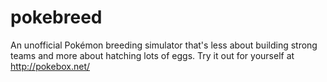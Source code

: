 # pokebreed
An unofficial Pokémon breeding simulator that's less about building strong teams and more about hatching lots of eggs.
Try it out for yourself at http://pokebox.net/

